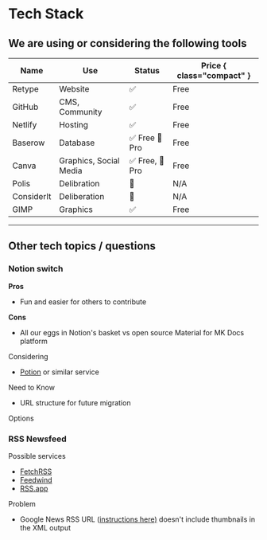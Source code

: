 # Tech Stack

## We are using or considering the following tools

Name   | Use | Status | Price { class="compact" }
---    | --- | --- | ---
Retype | Website | ✅ | Free
GitHub | CMS, Community | ✅ | Free
Netlify | Hosting | ✅ | Free
Baserow | Database | ✅ Free 🤔 Pro | Free
Canva | Graphics, Social Media | ✅ Free, 🤔 Pro | Free
Polis | Delibration | 🤔 | N/A
ConsiderIt | Deliberation | 🤔 | N/A
GIMP | Graphics | ✅ | Free

---

## Other tech topics / questions

### Notion switch

**Pros**

- Fun and easier for others to contribute

**Cons**

- All our eggs in Notion's basket vs open source Material for MK Docs platform

Considering

- [Potion](https://potion.so) or similar service

Need to Know

- URL structure for future migration

Options

### RSS Newsfeed

Possible services

 - [FetchRSS](https://fetchrss.com/)
 - [Feedwind](https://feed.mikle.com) 
 - [RSS.app](https://rss.app)

 Problem

 - Google News RSS URL ([instructions here)](https://feed.mikle.com/support/google-news-rss/) doesn't include thumbnails in the XML output
